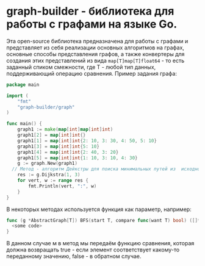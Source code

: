 # graph-builder - библиотека для работы с графами на языке Go.
Эта open-source библиотека предназначена для работы с графами и представляет из себя реализации основных алгоритмов 
на графах, основные способы представления графов, а также конвертеры для создания этих представлений
из вида ```map[T]map[T]float64``` - то есть заданный спиком смежности, где T - любой тип данных,
поддерживающий операцию сравнения. Пример задания графа:
```go
package main

import (
	"fmt"
	"graph-builder/graph"
)

func main() {
	graph1 := make(map[int]map[int]int)
	graph1[2] = map[int]int{}
	graph1[1] = map[int]int{2: 10, 3: 30, 4: 50, 5: 10}
	graph1[3] = map[int]int{5: 10}
	graph1[4] = map[int]int{2: 40, 3: 20}
	graph1[5] = map[int]int{1: 10, 3: 10, 4: 30}
	g := graph.New(graph1)
  // Метод - алгоритм Дейкстры для поиска минимальных путей из  исходной вершины во все остальные вершины.
	res := g.Dijkstra(1, 3)
	for vert, w := range res {
		fmt.Println(vert, ":", w)
	}
}
```
В некоторых методах используется функция как параметр, например:
```go
func (g *AbstractGraph[T]) BFS(start T, compare func(want T) bool) ([]*Node[T], bool) {
  <some code>
}
```
В данном случае м в метод мы передаём функцию сравнения, которая должна возвращать true - если 
элемент соответствует какому-то переданному значению, false - в обратном случае.
